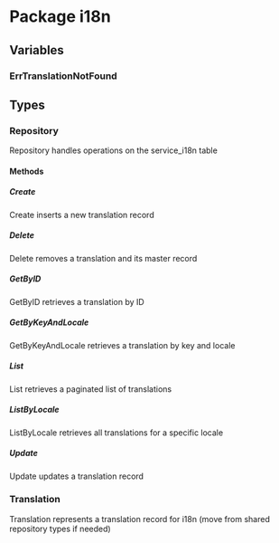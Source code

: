# Package i18n

## Variables

### ErrTranslationNotFound

## Types

### Repository

Repository handles operations on the service_i18n table

#### Methods

##### Create

Create inserts a new translation record

##### Delete

Delete removes a translation and its master record

##### GetByID

GetByID retrieves a translation by ID

##### GetByKeyAndLocale

GetByKeyAndLocale retrieves a translation by key and locale

##### List

List retrieves a paginated list of translations

##### ListByLocale

ListByLocale retrieves all translations for a specific locale

##### Update

Update updates a translation record

### Translation

Translation represents a translation record for i18n (move from shared repository types if needed)
